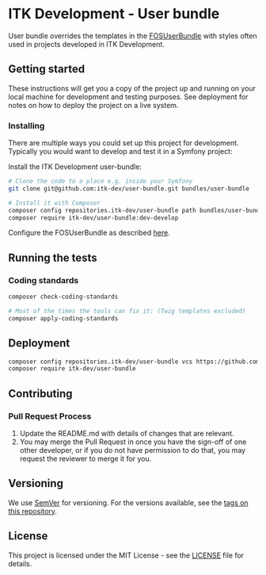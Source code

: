 # ITK Development - User bundle

User bundle overrides the templates in the [FOSUserBundle](https://github.com/FriendsOfSymfony/FOSUserBundle) with styles
often used in projects developed in ITK Development.

## Getting started

These instructions will get you a copy of the project up and running on your local machine for development and testing purposes. See deployment for notes on how to deploy the project on a live system.

### Installing

There are multiple ways you could set up this project for development. Typically you would want to develop and test it in a Symfony project:

Install the ITK Development user-bundle:

```bash
# Clone the code to a place e.g. inside your Symfony 
git clone git@github.com:itk-dev/user-bundle.git bundles/user-bundle

# Install it with Composer
composer config repositories.itk-dev/user-bundle path bundles/user-bundle
composer require itk-dev/user-bundle:dev-develop
```

Configure the FOSUserBundle as described [here](https://github.com/FriendsOfSymfony/FOSUserBundle/blob/master/Resources/doc/index.rst).

## Running the tests

### Coding standards

```bash
composer check-coding-standards

# Most of the times the tools can fix it: (Twig templates excluded)
composer apply-coding-standards
```
## Deployment

```bash
composer config repositories.itk-dev/user-bundle vcs https://github.com/itk-dev/user-bundle
composer require itk-dev/user-bundle
```

## Contributing

### Pull Request Process

1. Update the README.md with details of changes that are relevant.
2. You may merge the Pull Request in once you have the sign-off of one other developer, or if you 
   do not have permission to do that, you may request the reviewer to merge it for you.

## Versioning

We use [SemVer](http://semver.org/) for versioning. For the versions available, see the [tags on this repository](https://github.com/itk-dev/user-bundle/tags). 

## License

This project is licensed under the MIT License - see the [LICENSE](LICENSE) file for details.
